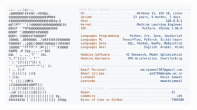<picture>
  <source srcset="https://raw.githubusercontent.com/mmazinjameel/mmazinjameel/main/dark_mode.svg?v=1751969524" media="(prefers-color-scheme: dark)">
  <img src="https://raw.githubusercontent.com/mmazinjameel/mmazinjameel/main/light_mode.svg?v=1751969524">
</picture>

